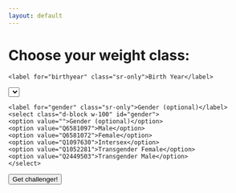 ```yaml
---
layout: default
---
```


<form id="fight-form" class="form">

  <h1 class="h3 mb-3 font-weight-normal">Choose your weight class:</h1>
  
	<label for="birthyear" class="sr-only">Birth Year</label>
  <select class="yearselect d-block w-100" id="birthyear" required=""></select>
	
	<label for="gender" class="sr-only">Gender (optional)</label>
	<select class="d-block w-100" id="gender">
	<option value="">Gender (optional)</option>
	<option value="Q6581097">Male</option>
	<option value="Q6581072">Female</option>
	<option value="Q1097630">Intersex</option>
	<option value="Q1052281">Transgender Female</option>
	<option value="Q2449503">Transgender Male</option>
	</select>

<button class="btn btn-lg btn-primary btn-block" type="submit">Get challenger!</button>

</form>
